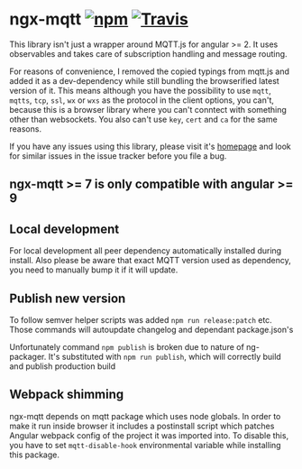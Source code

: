 # ngx-mqtt [![npm](https://img.shields.io/npm/v/ngx-mqtt.svg)](https://www.npmjs.com/package/ngx-mqtt) [![Travis](https://img.shields.io/travis/sclausen/ngx-mqtt.svg)](https://travis-ci.org/sclausen/ngx-mqtt)

This library isn't just a wrapper around MQTT.js for angular >= 2.
It uses observables and takes care of subscription handling and message routing.

For reasons of convenience, I removed the copied typings from mqtt.js and added it as a dev-dependency while still bundling the browserified latest version of it.
This means although you have the possibility to use `mqtt`, `mqtts`, `tcp`, `ssl`, `wx` or `wxs` as the protocol in the client options, you can't, because this is a browser library where you can't conntect with something other than websockets. You also can't use `key`, `cert` and `ca` for the same reasons.

If you have any issues using this library, please visit it's [homepage](https://sclausen.github.io/ngx-mqtt/) and look for similar issues in the issue tracker before you file a bug.

## **ngx-mqtt >= 7 is only compatible with angular >= 9**

## Local development
For local development all peer dependency automatically installed during install.
Also please be aware that exact MQTT version used as dependency, you need to manually bump it if it will update.

## Publish new version
To follow semver helper scripts was added `npm run release:patch` etc.
Those commands will autoupdate changelog and dependant package.json's

Unfortunately command `npm publish` is broken due to nature of ng-packager. 
It's substituted with `npm run publish`, which will correctly build and publish production build

## Webpack shimming
ngx-mqtt depends on mqtt package which uses node globals.
In order to make it run inside browser it includes a postinstall script which patches Angular webpack config of the project it was imported into.
To disable this, you have to set `mqtt-disable-hook` environmental variable while installing this package.

